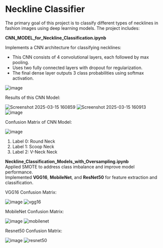 # Neckline Classifier

The primary goal of this project is to classify different types of necklines in fashion images using deep learning models. The project includes:  

**CNN_MODEL_for_Neckline_Classification.ipynb**  

Implements a CNN architecture for classifying necklines: 
- This CNN consists of 4 convolutional layers, each followed by max pooling.  
- Uses two fully connected layers with dropout for regularization.  
- The final dense layer outputs 3 class probabilities using softmax activation.  
  
![image](https://github.com/user-attachments/assets/39a6efdf-5b8a-40be-ac25-d804df7c83df)  


Results of this CNN Model:  

![Screenshot 2025-03-15 160859](https://github.com/user-attachments/assets/43be709d-5f5c-4f78-a3a8-6e5583975b5c)
![Screenshot 2025-03-15 160913](https://github.com/user-attachments/assets/109ffd3c-c78e-41dc-828a-ca5d55599921)  
![image](https://github.com/user-attachments/assets/30ad4bcc-bbda-4af0-95d2-094183ca3ad4)


Confusion Matrix of CNN Model:  

![image](https://github.com/user-attachments/assets/e0986f68-cdb2-4f35-ad7d-1c0d49eeea9c)  

1. Label 0: Round Neck  
2. Label 1: Scoop Neck  
3. Label 2: V-Neck Neck  

**Neckline_Classification_Models_with_Oversampling.ipynb**  
Applied SMOTE to address class imbalance and improve model performance.  
Implemented **VGG16**, **MobileNet**, and **ResNet50** for feature extraction and classification.  

VGG16 Confusion Matrix:  

![image](https://github.com/user-attachments/assets/84a77ada-6a59-4032-9ec4-b957fbaa18e9)
![vgg16](https://github.com/user-attachments/assets/62f6f2eb-e299-4801-a04e-373334908d0e)  

MobileNet Confusion Matrix:  

![image](https://github.com/user-attachments/assets/2465c7ac-6061-4b99-a68d-69ce8fec3553)
![mobilenet](https://github.com/user-attachments/assets/fd8684ed-6096-41db-870a-27381bf83d0c)  

Resnet50 Confusion Matrix:  

![image](https://github.com/user-attachments/assets/3f841481-09a7-4954-996d-62df84fde539)
![resnet50](https://github.com/user-attachments/assets/9e093458-0348-4cba-b8da-b0c060d193a6)  


